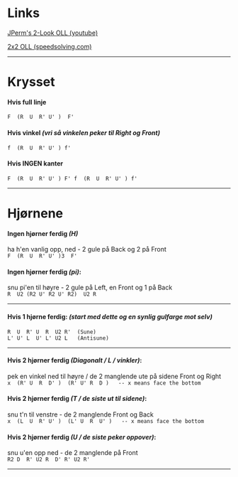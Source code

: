# Links

[JPerm's 2-Look OLL (youtube)](https://www.youtube.com/watch?v=GhmYBgLoQQg&ab_channel=JPerm)

[2x2 OLL (speedsolving.com)](https://www.speedsolving.com/wiki/index.php/OLL_(2x2x2))

---
# Krysset

#### Hvis full linje
` F  (R  U  R' U' )  F' `

#### Hvis vinkel *(vri så vinkelen peker til Right og Front)*
` f  (R  U  R' U' ) f' `

#### Hvis INGEN kanter
` F  (R  U  R' U' ) F' f  (R  U  R' U' ) f' `

---
# Hjørnene

#### Ingen hjørner ferdig *(H)*
ha h'en vanlig opp, ned - 2 gule på Back og 2 på Front <br>
` F  (R  U  R' U' )3  F' `

#### Ingen hjørner ferdig *(pi)*:
snu pi'en til høyre - 2 gule på Left, en Front og 1 på Back <br>
` R  U2 (R2 U' R2 U' R2)  U2 R ` 

---

#### Hvis 1 hjørne ferdig: *(start med dette og en synlig gulfarge mot selv)*
`R  U  R' U  R  U2 R'  (Sune)` <br>
`L' U' L  U' L' U2 L   (Antisune)`

---

#### Hvis 2 hjørner ferdig *(Diagonalt / L / vinkler)*:
pek en vinkel ned til høyre / de 2 manglende ute på sidene Front og Right <br>
` x  (R' U  R  D' )  (R' U' R  D )   -- x means face the bottom `

#### Hvis 2 hjørner ferdig *(T / de siste ut til sidene)*:
snu t'n til venstre - de 2 manglende Front og Back <br>
` x  (L  U  R' U' )  (L' U  R  U' )   -- x means face the bottom `

#### Hvis 2 hjørner ferdig *(U / de siste peker oppover)*:
snu u'en opp ned - de 2 manglende på Front <br>
` R2 D  R' U2 R  D' R' U2 R' `

---
